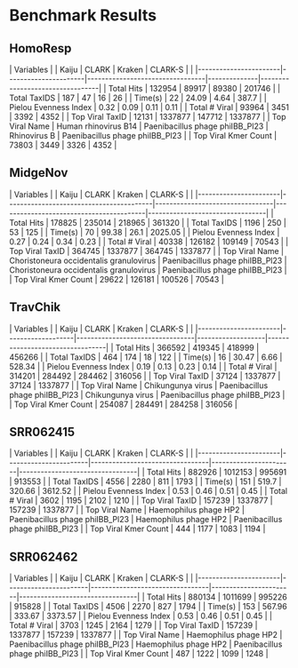 # Benchmark Results

## HomoResp
| Variables                 | | Kaiju                 | CLARK                | Kraken                          | CLARK-S      |                                 | 
|-----------------------|----------------------|---------------------------------|--------------|---------------------------------| 
| Total Hits            | 132954               | 89917                           | 89380        | 201746                          | 
| Total TaxIDS          | 187                  | 47                              | 16           | 26                              | 
| Time(s)               | 22                   | 24.09                           | 4.64         | 387.7                           | 
| Pielou Evenness Index | 0.32                 | 0.09                            | 0.11         | 0.11                            | 
| Total # Viral         | 93964                | 3451                            | 3392         | 4352                            | 
| Top Viral TaxID       | 12131                | 1337877                         | 147712       | 1337877                         | 
| Top Viral Name        | Human rhinovirus B14 | Paenibacillus phage phiIBB_Pl23 | Rhinovirus B | Paenibacillus phage phiIBB_Pl23 | 
| Top Viral Kmer Count  | 73803                | 3449                            | 3326         | 4352                            | 



## MidgeNov

| Variables                 | | Kaiju                 | CLARK                                   | Kraken                          | CLARK-S                                 |                                 | 
|-----------------------|-----------------------------------------|---------------------------------|-----------------------------------------|---------------------------------| 
| Total Hits            | 178825                                  | 235014                          | 218965                                  | 361320                          | 
| Total TaxIDS          | 1196                                    | 250                             | 53                                      | 125                             | 
| Time(s)               | 70                                      | 99.38                           | 26.1                                    | 2025.05                         | 
| Pielou Evenness Index | 0.27                                    | 0.24                            | 0.34                                    | 0.23                            | 
| Total # Viral         | 40338                                   | 126182                          | 109149                                  | 70543                           | 
| Top Viral TaxID       | 364745                                  | 1337877                         | 364745                                  | 1337877                         | 
| Top Viral Name        | Choristoneura occidentalis granulovirus | Paenibacillus phage phiIBB_Pl23 | Choristoneura occidentalis granulovirus | Paenibacillus phage phiIBB_Pl23 | 
| Top Viral Kmer Count  | 29622                                   | 126181                          | 100526                                  | 70543                           | 



## TravChik

| Variables                 | | Kaiju                 | CLARK             | Kraken                          | CLARK-S           |                                 | 
|-----------------------|-------------------|---------------------------------|-------------------|---------------------------------| 
| Total Hits            | 366592            | 419345                          | 418999            | 456266                          | 
| Total TaxIDS          | 464               | 174                             | 18                | 122                             | 
| Time(s)               | 16                | 30.47                           | 6.66              | 528.34                          | 
| Pielou Evenness Index | 0.19              | 0.13                            | 0.23              | 0.14                            | 
| Total # Viral         | 314201            | 284492                          | 284462            | 316056                          | 
| Top Viral TaxID       | 37124             | 1337877                         | 37124             | 1337877                         | 
| Top Viral Name        | Chikungunya virus | Paenibacillus phage phiIBB_Pl23 | Chikungunya virus | Paenibacillus phage phiIBB_Pl23 | 
| Top Viral Kmer Count  | 254087            | 284491                          | 284258            | 316056                          | 




## SRR062415

| Variables                 | | Kaiju                 | CLARK                 | Kraken                          | CLARK-S               |                                 | 
|-----------------------|-----------------------|---------------------------------|-----------------------|---------------------------------| 
| Total Hits            | 882926                | 1012153                         | 995691                | 913553                          | 
| Total TaxIDS          | 4556                  | 2280                            | 811                   | 1793                            | 
| Time(s)               | 151                   | 519.7                           | 320.66                | 3612.52                         | 
| Pielou Evenness Index | 0.53                  | 0.46                            | 0.51                  | 0.45                            | 
| Total # Viral         | 3602                  | 1195                            | 2102                  | 1210                            | 
| Top Viral TaxID       | 157239                | 1337877                         | 157239                | 1337877                         | 
| Top Viral Name        | Haemophilus phage HP2 | Paenibacillus phage phiIBB_Pl23 | Haemophilus phage HP2 | Paenibacillus phage phiIBB_Pl23 | 
| Top Viral Kmer Count  | 444                   | 1177                            | 1083                  | 1194                            | 




## SRR062462

| Variables                 | | Kaiju                 | CLARK                 | Kraken                          | CLARK-S               |                                 | 
|-----------------------|-----------------------|---------------------------------|-----------------------|---------------------------------| 
| Total Hits            | 880134                | 1011699                         | 995226                | 915828                          | 
| Total TaxIDS          | 4506                  | 2270                            | 827                   | 1794                            | 
| Time(s)               | 153                   | 567.96                          | 333.67                | 3373.57                         | 
| Pielou Evenness Index | 0.53                  | 0.46                            | 0.51                  | 0.45                            | 
| Total # Viral         | 3703                  | 1245                            | 2164                  | 1279                            | 
| Top Viral TaxID       | 157239                | 1337877                         | 157239                | 1337877                         | 
| Top Viral Name        | Haemophilus phage HP2 | Paenibacillus phage phiIBB_Pl23 | Haemophilus phage HP2 | Paenibacillus phage phiIBB_Pl23 | 
| Top Viral Kmer Count  | 487                   | 1222                            | 1099                  | 1248                            | 

